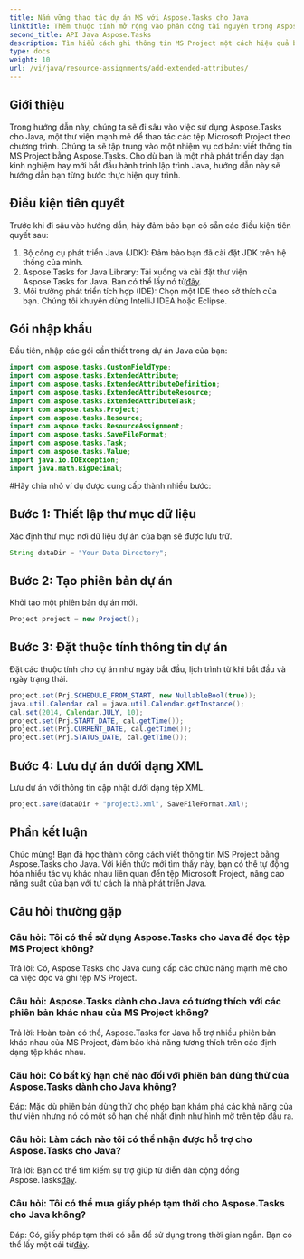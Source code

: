 ```yaml
---
title: Nắm vững thao tác dự án MS với Aspose.Tasks cho Java
linktitle: Thêm thuộc tính mở rộng vào phân công tài nguyên trong Aspose.Tasks
second_title: API Java Aspose.Tasks
description: Tìm hiểu cách ghi thông tin MS Project một cách hiệu quả bằng cách sử dụng Aspose.Tasks cho Java. Hướng dẫn từng bước dành cho nhà phát triển Java.
type: docs
weight: 10
url: /vi/java/resource-assignments/add-extended-attributes/
---
```

## Giới thiệu
Trong hướng dẫn này, chúng ta sẽ đi sâu vào việc sử dụng Aspose.Tasks cho Java, một thư viện mạnh mẽ để thao tác các tệp Microsoft Project theo chương trình. Chúng ta sẽ tập trung vào một nhiệm vụ cơ bản: viết thông tin MS Project bằng Aspose.Tasks. Cho dù bạn là một nhà phát triển dày dạn kinh nghiệm hay mới bắt đầu hành trình lập trình Java, hướng dẫn này sẽ hướng dẫn bạn từng bước thực hiện quy trình.
## Điều kiện tiên quyết
Trước khi đi sâu vào hướng dẫn, hãy đảm bảo bạn có sẵn các điều kiện tiên quyết sau:
1. Bộ công cụ phát triển Java (JDK): Đảm bảo bạn đã cài đặt JDK trên hệ thống của mình.
2.  Aspose.Tasks for Java Library: Tải xuống và cài đặt thư viện Aspose.Tasks for Java. Bạn có thể lấy nó từ[đây](https://releases.aspose.com/tasks/java/).
3. Môi trường phát triển tích hợp (IDE): Chọn một IDE theo sở thích của bạn. Chúng tôi khuyên dùng IntelliJ IDEA hoặc Eclipse.

## Gói nhập khẩu
Đầu tiên, nhập các gói cần thiết trong dự án Java của bạn:
```java
import com.aspose.tasks.CustomFieldType;
import com.aspose.tasks.ExtendedAttribute;
import com.aspose.tasks.ExtendedAttributeDefinition;
import com.aspose.tasks.ExtendedAttributeResource;
import com.aspose.tasks.ExtendedAttributeTask;
import com.aspose.tasks.Project;
import com.aspose.tasks.Resource;
import com.aspose.tasks.ResourceAssignment;
import com.aspose.tasks.SaveFileFormat;
import com.aspose.tasks.Task;
import com.aspose.tasks.Value;
import java.io.IOException;
import java.math.BigDecimal;
```
#Hãy chia nhỏ ví dụ được cung cấp thành nhiều bước:
## Bước 1: Thiết lập thư mục dữ liệu
Xác định thư mục nơi dữ liệu dự án của bạn sẽ được lưu trữ.
```java
String dataDir = "Your Data Directory";
```
## Bước 2: Tạo phiên bản dự án
Khởi tạo một phiên bản dự án mới.
```java
Project project = new Project();
```
## Bước 3: Đặt thuộc tính thông tin dự án
Đặt các thuộc tính cho dự án như ngày bắt đầu, lịch trình từ khi bắt đầu và ngày trạng thái.
```java
project.set(Prj.SCHEDULE_FROM_START, new NullableBool(true));
java.util.Calendar cal = java.util.Calendar.getInstance();
cal.set(2014, Calendar.JULY, 10);
project.set(Prj.START_DATE, cal.getTime());
project.set(Prj.CURRENT_DATE, cal.getTime());
project.set(Prj.STATUS_DATE, cal.getTime());
```
## Bước 4: Lưu dự án dưới dạng XML
Lưu dự án với thông tin cập nhật dưới dạng tệp XML.
```java
project.save(dataDir + "project3.xml", SaveFileFormat.Xml);
```

## Phần kết luận
Chúc mừng! Bạn đã học thành công cách viết thông tin MS Project bằng Aspose.Tasks cho Java. Với kiến thức mới tìm thấy này, bạn có thể tự động hóa nhiều tác vụ khác nhau liên quan đến tệp Microsoft Project, nâng cao năng suất của bạn với tư cách là nhà phát triển Java.
## Câu hỏi thường gặp
### Câu hỏi: Tôi có thể sử dụng Aspose.Tasks cho Java để đọc tệp MS Project không?
Trả lời: Có, Aspose.Tasks cho Java cung cấp các chức năng mạnh mẽ cho cả việc đọc và ghi tệp MS Project.
### Câu hỏi: Aspose.Tasks dành cho Java có tương thích với các phiên bản khác nhau của MS Project không?
Trả lời: Hoàn toàn có thể, Aspose.Tasks for Java hỗ trợ nhiều phiên bản khác nhau của MS Project, đảm bảo khả năng tương thích trên các định dạng tệp khác nhau.
### Câu hỏi: Có bất kỳ hạn chế nào đối với phiên bản dùng thử của Aspose.Tasks dành cho Java không?
Đáp: Mặc dù phiên bản dùng thử cho phép bạn khám phá các khả năng của thư viện nhưng nó có một số hạn chế nhất định như hình mờ trên tệp đầu ra.
### Câu hỏi: Làm cách nào tôi có thể nhận được hỗ trợ cho Aspose.Tasks cho Java?
 Trả lời: Bạn có thể tìm kiếm sự trợ giúp từ diễn đàn cộng đồng Aspose.Tasks[đây](https://forum.aspose.com/c/tasks/15).
### Câu hỏi: Tôi có thể mua giấy phép tạm thời cho Aspose.Tasks cho Java không?
 Đáp: Có, giấy phép tạm thời có sẵn để sử dụng trong thời gian ngắn. Bạn có thể lấy một cái từ[đây](https://purchase.aspose.com/temporary-license/).